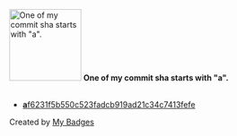 <img src="https://my-badges.github.io/my-badges/a-commit.png" alt="One of my commit sha starts with &quot;a&quot;." title="One of my commit sha starts with &quot;a&quot;." width="128">
<strong>One of my commit sha starts with &quot;a&quot;.</strong>
<br><br>

- <a href="https://github.com/yeskunall/dotfiles/commit/af6231f5b550c523fadcb919ad21c34c7413fefe"><strong>a</strong>f6231f5b550c523fadcb919ad21c34c7413fefe</a>


Created by <a href="https://github.com/my-badges/my-badges">My Badges</a>